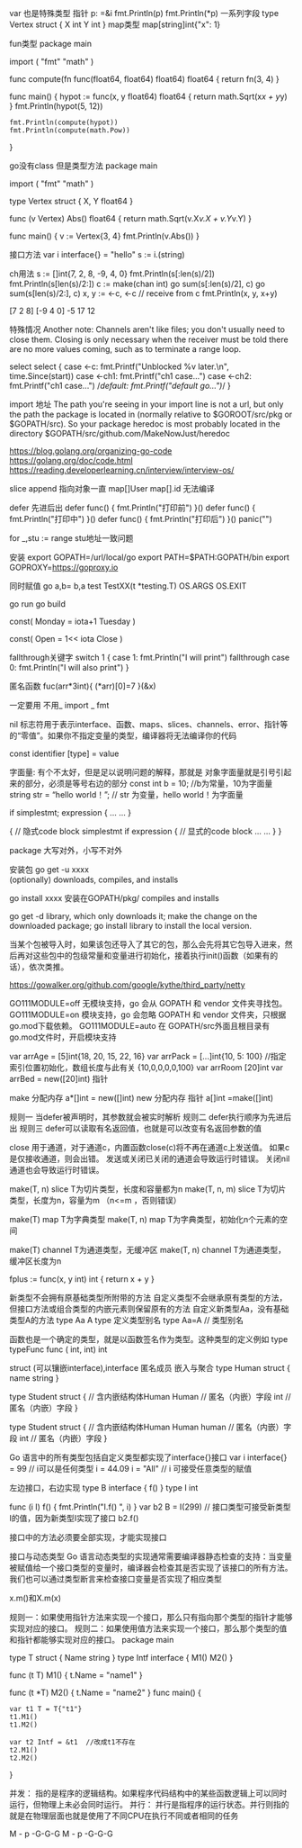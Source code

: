 var 也是特殊类型
指针
p: =&i
fmt.Println(p)
fmt.Println(*p)
一系列字段
type Vertex struct {
	X int
	Y int
}
map类型
map[string]int{"x": 1}

fun类型
package main

import (
	"fmt"
	"math"
)

func compute(fn func(float64, float64) float64) float64 {
	return fn(3, 4)
}

func main() {
	hypot := func(x, y float64) float64 {
		return math.Sqrt(x*x + y*y)
	}
	fmt.Println(hypot(5, 12))

	fmt.Println(compute(hypot))
	fmt.Println(compute(math.Pow))
}


go没有class
但是类型方法
package main

import (
	"fmt"
	"math"
)

type Vertex struct {
	X, Y float64
}

func (v Vertex) Abs() float64 {
	return math.Sqrt(v.X*v.X + v.Y*v.Y)
}

func main() {
	v := Vertex{3, 4}
	fmt.Println(v.Abs())
}

接口方法
var i interface{} = "hello"
s := i.(string)


ch用法
s := []int{7, 2, 8, -9, 4, 0}
fmt.Println(s[:len(s)/2])
fmt.Println(s[len(s)/2:])
c := make(chan int)
go sum(s[:len(s)/2], c)
go sum(s[len(s)/2:], c)
x, y := <-c, <-c // receive from c
fmt.Println(x, y, x+y)
	
[7 2 8]
[-9 4 0]
-5 17 12

特殊情况
Another note: Channels aren't like files; you don't usually need to close them. Closing is only necessary when the receiver must be told there are no more values coming, such as to terminate a range loop.

select
select {
	case <-c:
		fmt.Printf("Unblocked %v later.\n", time.Since(start))
	case <-ch1:
		fmt.Printf("ch1 case...")
	case <-ch2:
		fmt.Printf("ch1 case...")
	/*default:
		fmt.Printf("default go...")*/
	}
	
import 地址
The path you're seeing in your import line is not a url, but only the path the package is located in (normally relative to $GOROOT/src/pkg or $GOPATH/src). So your package heredoc is most probably located in the directory $GOPATH/src/github.com/MakeNowJust/heredoc


https://blog.golang.org/organizing-go-code
https://golang.org/doc/code.html
https://reading.developerlearning.cn/interview/interview-os/

slice append 指向对象一直
map[]User    map[].id 无法编译


defer 先进后出
 defer func() { fmt.Println("打印前") }()
 defer func() { fmt.Println("打印中") }()
 defer func() { fmt.Println("打印后") }()
 panic("")
 
for _,stu := range stu地址一致问题




安装
export GOPATH=/url/local/go
export PATH=$PATH:GOPATH/bin
export GOPROXY=https://goproxy.io

同时赋值
go  a,b= b,a
test
TestXX(t *testing.T)
OS.ARGS
OS.EXIT

go run 
go build

const(
Monday = iota+1
Tuesday
)

const(
Open = 1<< iota
Close
)

fallthrough关键字
switch 1 {
case 1:
    fmt.Println("I will print")
    fallthrough
case 0:
    fmt.Println("I will also print")
}

匿名函数
fuc(arr*3int){
	(*arr)[0]=7
}(&x)

一定要用 不用_
import _ fmt

nil 标志符用于表示interface、函数、maps、slices、channels、error、指针等的“零值”。如果你不指定变量的类型，编译器将无法编译你的代码

const identifier [type] = value

字面量:
有个不太好，但是足以说明问题的解释，那就是 对象字面量就是引号引起来的部分，必须是等号右边的部分
const int b = 10; //b为常量，10为字面量
string str = “hello world！”; // str 为变量，hello world！为字面量


if simplestmt; expression {
    ... ...
}

{ // 隐式code block
    simplestmt
    if expression { // 显式的code block
            ... ...
    } 
} 

package 
大写对外，小写不对外

安装包
go get -u xxxx  
(optionally) downloads,
compiles,
and installs  

go install xxxx   安装在GOPATH/pkg/
compiles
and installs

go get -d library, which only downloads it;
make the change on the downloaded package;
go install library to install the local version.



当某个包被导入时，如果该包还导入了其它的包，那么会先将其它包导入进来，然后再对这些包中的包级常量和变量进行初始化，接着执行init()函数（如果有的话），依次类推。

https://gowalker.org/github.com/google/kythe/third_party/netty


GO111MODULE=off 无模块支持，go 会从 GOPATH 和 vendor 文件夹寻找包。
GO111MODULE=on 模块支持，go 会忽略 GOPATH 和 vendor 文件夹，只根据 go.mod下载依赖。
GO111MODULE=auto 在 GOPATH/src外面且根目录有 go.mod文件时，开启模块支持


var arrAge  = [5]int{18, 20, 15, 22, 16}
var arrPack = [...]int{10, 5: 100} //指定索引位置初始化，数组长度与此有关 {10,0,0,0,0,100}
var arrRoom [20]int
var arrBed = new([20]int) 指针


make  分配内存  a*[]int = new([]int)
new   分配内存 指针 a[]int =make([]int)


规则一 当defer被声明时，其参数就会被实时解析
规则二 defer执行顺序为先进后出
规则三 defer可以读取有名返回值，也就是可以改变有名返回参数的值

close
用于通道，对于通道c，内置函数close(c)将不再在通道c上发送值。 如果c是仅接收通道，则会出错。 发送或关闭已关闭的通道会导致运行时错误。 关闭nil通道也会导致运行时错误。

make(T, n)       slice        T为切片类型，长度和容量都为n
make(T, n, m)     slice        T为切片类型，长度为n，容量为m （n<=m ，否则错误）

make(T)          map        T为字典类型
make(T, n)        map        T为字典类型，初始化n个元素的空间

make(T)          channel      T为通道类型，无缓冲区
make(T, n)        channel      T为通道类型，缓冲区长度为n


fplus := func(x, y int) int { return x + y }

新类型不会拥有原基础类型所附带的方法 自定义类型不会继承原有类型的方法，但接口方法或组合类型的内嵌元素则保留原有的方法
自定义新类型Aa，没有基础类型A的方法 type Aa A
type 定义类型别名 type Aa=A // 类型别名 

函数也是一个确定的类型，就是以函数签名作为类型。这种类型的定义例如
type  typeFunc func ( int, int) int 

struct (可以镶嵌interface),interface
匿名成员 嵌入与聚合
type Human struct {
	name string
}

type Student struct { // 含内嵌结构体Human
	Human // 匿名（内嵌）字段
	int   // 匿名（内嵌）字段
}

type Student struct { // 含内嵌结构体Human
	Human human // 匿名（内嵌）字段
	int   // 匿名（内嵌）字段
}


Go 语言中的所有类型包括自定义类型都实现了interface{}接口
var i interface{} = 99 // i可以是任何类型
i = 44.09
i = "All"  // i 可接受任意类型的赋值


左边接口，右边实现
type B interface {
	f()
}
type I int

func (i I) f() {
	fmt.Println("I.f() ", i)
}
var b2 B = I(299) // 接口类型可接受新类型I的值，因为新类型I实现了接口
	b2.f()
	
接口中的方法必须要全部实现，才能实现接口


接口与动态类型
Go 语言动态类型的实现通常需要编译器静态检查的支持：当变量被赋值给一个接口类型的变量时，编译器会检查其是否实现了该接口的所有方法。我们也可以通过类型断言来检查接口变量是否实现了相应类型


x.m()和X.m(x)


规则一：如果使用指针方法来实现一个接口，那么只有指向那个类型的指针才能够实现对应的接口。
规则二：如果使用值方法来实现一个接口，那么那个类型的值和指针都能够实现对应的接口。
package main

type T struct {
	Name string
}
type Intf interface {
	M1()
	M2()
}

func (t T) M1() {
	t.Name = "name1"
}

func (t *T) M2() {
	t.Name = "name2"
}
func main() {

	var t1 T = T{"t1"}
	t1.M1()
	t1.M2()

	var t2 Intf = &t1  //改成t1不存在
	t2.M1()
	t2.M2()
}


并发： 指的是程序的逻辑结构。如果程序代码结构中的某些函数逻辑上可以同时运行，但物理上未必会同时运行。
并行： 并行是指程序的运行状态。并行则指的就是在物理层面也就是使用了不同CPU在执行不同或者相同的任务


  M - p -G-G-G
  M - p -G-G-G